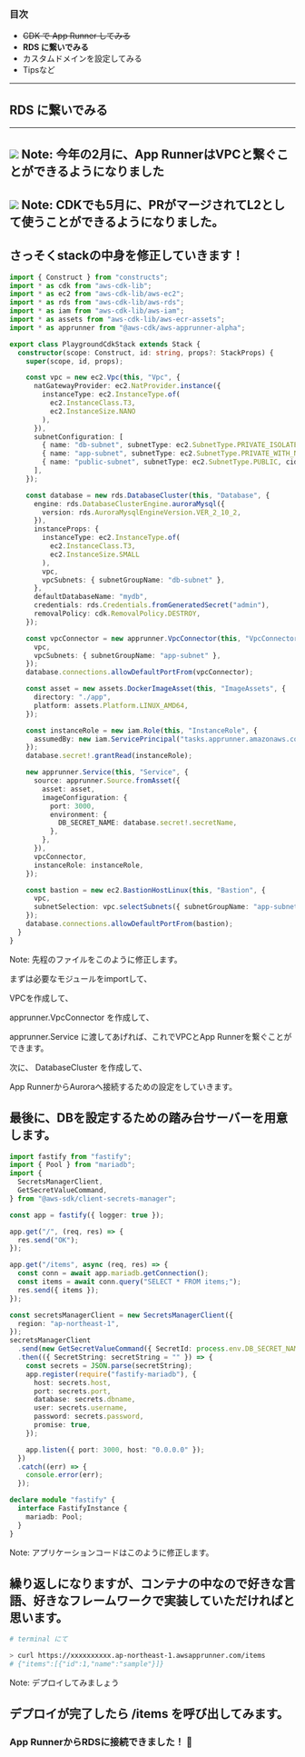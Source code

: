 ### 目次

- ~~CDK で App Runner してみる~~
- **RDS に繋いでみる**
- カスタムドメインを設定してみる
- Tipsなど
---
## RDS に繋いでみる
---
![](./assets/press-of-vpc-connector.png) <!-- .element height="500" -->
Note: 今年の2月に、App RunnerはVPCと繋ぐことができるようになりました
---
![](./assets/apprunner-vpc-connect.png) <!-- .element height="600" -->
Note: CDKでも5月に、PRがマージされてL2として使うことができるようになりました。
---
さっそくstackの中身を修正していきます！
---
```ts [|3-5|13-25|44-47|70|27-42|48,65-67,55-58,71|74-78|]
import { Construct } from "constructs";
import * as cdk from "aws-cdk-lib";
import * as ec2 from "aws-cdk-lib/aws-ec2";
import * as rds from "aws-cdk-lib/aws-rds";
import * as iam from "aws-cdk-lib/aws-iam";
import * as assets from "aws-cdk-lib/aws-ecr-assets";
import * as apprunner from "@aws-cdk/aws-apprunner-alpha";

export class PlaygroundCdkStack extends Stack {
  constructor(scope: Construct, id: string, props?: StackProps) {
    super(scope, id, props);

    const vpc = new ec2.Vpc(this, "Vpc", {
      natGatewayProvider: ec2.NatProvider.instance({
        instanceType: ec2.InstanceType.of(
          ec2.InstanceClass.T3,
          ec2.InstanceSize.NANO
        ),
      }),
      subnetConfiguration: [
        { name: "db-subnet", subnetType: ec2.SubnetType.PRIVATE_ISOLATED, cidrMask: 28 },
        { name: "app-subnet", subnetType: ec2.SubnetType.PRIVATE_WITH_NAT, cidrMask: 24 },
        { name: "public-subnet", subnetType: ec2.SubnetType.PUBLIC, cidrMask: 24 },
      ],
    });

    const database = new rds.DatabaseCluster(this, "Database", {
      engine: rds.DatabaseClusterEngine.auroraMysql({
        version: rds.AuroraMysqlEngineVersion.VER_2_10_2,
      }),
      instanceProps: {
        instanceType: ec2.InstanceType.of(
          ec2.InstanceClass.T3,
          ec2.InstanceSize.SMALL
        ),
        vpc,
        vpcSubnets: { subnetGroupName: "db-subnet" },
      },
      defaultDatabaseName: "mydb",
      credentials: rds.Credentials.fromGeneratedSecret("admin"),
      removalPolicy: cdk.RemovalPolicy.DESTROY,
    });

    const vpcConnector = new apprunner.VpcConnector(this, "VpcConnector", {
      vpc,
      vpcSubnets: { subnetGroupName: "app-subnet" },
    });
    database.connections.allowDefaultPortFrom(vpcConnector);

    const asset = new assets.DockerImageAsset(this, "ImageAssets", {
      directory: "./app",
      platform: assets.Platform.LINUX_AMD64,
    });

    const instanceRole = new iam.Role(this, "InstanceRole", {
      assumedBy: new iam.ServicePrincipal("tasks.apprunner.amazonaws.com"),
    });
    database.secret!.grantRead(instanceRole);

    new apprunner.Service(this, "Service", {
      source: apprunner.Source.fromAsset({
        asset: asset,
        imageConfiguration: {
          port: 3000,
          environment: {
            DB_SECRET_NAME: database.secret!.secretName,
          },
        },
      }),
      vpcConnector,
      instanceRole: instanceRole,
    });

    const bastion = new ec2.BastionHostLinux(this, "Bastion", {
      vpc,
      subnetSelection: vpc.selectSubnets({ subnetGroupName: "app-subnet" }),
    });
    database.connections.allowDefaultPortFrom(bastion);
  }
}
```
Note:
先程のファイルをこのように修正します。

まずは必要なモジュールをimportして、

VPCを作成して、

apprunner.VpcConnector を作成して、

apprunner.Service に渡してあげれば、これでVPCとApp Runnerを繋ぐことができます。

次に、 DatabaseCluster を作成して、

App RunnerからAuroraへ接続するための設定をしていきます。

最後に、DBを設定するための踏み台サーバーを用意します。
---
```ts []
import fastify from "fastify";
import { Pool } from "mariadb";
import {
  SecretsManagerClient,
  GetSecretValueCommand,
} from "@aws-sdk/client-secrets-manager";

const app = fastify({ logger: true });

app.get("/", (req, res) => {
  res.send("OK");
});

app.get("/items", async (req, res) => {
  const conn = await app.mariadb.getConnection();
  const items = await conn.query("SELECT * FROM items;");
  res.send({ items });
});

const secretsManagerClient = new SecretsManagerClient({
  region: "ap-northeast-1",
});
secretsManagerClient
  .send(new GetSecretValueCommand({ SecretId: process.env.DB_SECRET_NAME }))
  .then(({ SecretString: secretString = "" }) => {
    const secrets = JSON.parse(secretString);
    app.register(require("fastify-mariadb"), {
      host: secrets.host,
      port: secrets.port,
      database: secrets.dbname,
      user: secrets.username,
      password: secrets.password,
      promise: true,
    });

    app.listen({ port: 3000, host: "0.0.0.0" });
  })
  .catch((err) => {
    console.error(err);
  });

declare module "fastify" {
  interface FastifyInstance {
    mariadb: Pool;
  }
}
```
Note:
アプリケーションコードはこのように修正します。

繰り返しになりますが、コンテナの中なので好きな言語、好きなフレームワークで実装していただければと思います。
---
```bash
# terminal にて

> curl https://xxxxxxxxxx.ap-northeast-1.awsapprunner.com/items
# {"items":[{"id":1,"name":"sample"}]}
```
Note:
デプロイしてみましょう

デプロイが完了したら /items を呼び出してみます。
---
### App RunnerからRDSに接続できました！ 🎉
